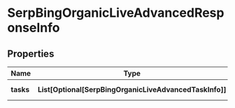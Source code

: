 # SerpBingOrganicLiveAdvancedResponseInfo


## Properties

| Name | Type | Description | Notes |
|------------ | ------------- | ------------- | -------------|
**tasks** | **List[Optional[SerpBingOrganicLiveAdvancedTaskInfo]]** | array of tasks |[optional]|
